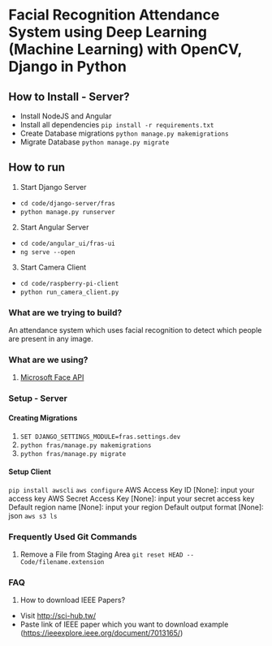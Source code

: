 # Facial Recognition Attendance System using Deep Learning (Machine Learning) with OpenCV, Django in Python

## How to Install - Server?

* Install NodeJS and Angular
* Install all dependencies `pip install -r requirements.txt`
* Create Database migrations `python manage.py makemigrations`
* Migrate Database `python manage.py migrate`

## How to run

1. Start Django Server
* `cd code/django-server/fras`
* `python manage.py runserver`


2. Start Angular Server
* `cd code/angular_ui/fras-ui`
* `ng serve --open`


3. Start Camera Client
* `cd code/raspberry-pi-client`
* `python run_camera_client.py`


### What are we trying to build?

An attendance system which uses facial recognition to detect which people are present in any image.

### What are we using? 

1. [Microsoft Face API ](https://azure.microsoft.com/en-in/services/cognitive-services/face/)
   

### Setup - Server
#### Creating Migrations
1. `SET DJANGO_SETTINGS_MODULE=fras.settings.dev`
2. `python fras/manage.py makemigrations`
2. `python fras/manage.py migrate`

#### Setup Client
`pip install awscli`
`aws configure`
AWS Access Key ID [None]: input your access key
AWS Secret Access Key [None]: input your secret access key
Default region name [None]: input your region
Default output format [None]: json
`aws s3 ls`

### Frequently Used Git Commands

1. Remove a File from Staging Area `git reset HEAD -- Code/filename.extension`


### FAQ 

1. How to download IEEE Papers?
  * Visit http://sci-hub.tw/
  * Paste link of IEEE paper which you want to download example (https://ieeexplore.ieee.org/document/7013165/)
